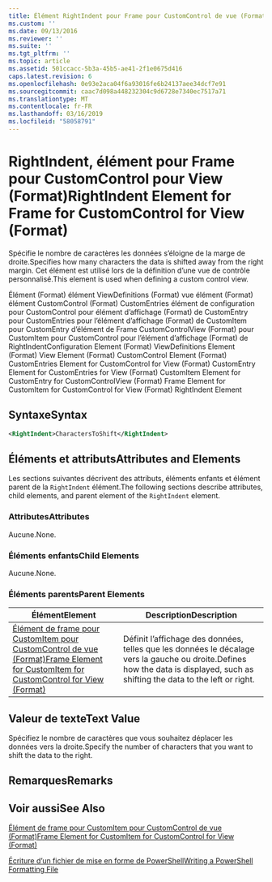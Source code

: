 ```yaml
---
title: Élément RightIndent pour Frame pour CustomControl de vue (Format) | Microsoft Docs
ms.custom: ''
ms.date: 09/13/2016
ms.reviewer: ''
ms.suite: ''
ms.tgt_pltfrm: ''
ms.topic: article
ms.assetid: 501ccacc-5b3a-45b5-ae41-2f1e0675d416
caps.latest.revision: 6
ms.openlocfilehash: 0e93e2aca04f6a93016fe6b24137aee34dcf7e91
ms.sourcegitcommit: caac7d098a448232304c9d6728e7340ec7517a71
ms.translationtype: MT
ms.contentlocale: fr-FR
ms.lasthandoff: 03/16/2019
ms.locfileid: "58058791"
---
```

# <a name="rightindent-element-for-frame-for-customcontrol-for-view-format"></a><span data-ttu-id="21dae-102">RightIndent, élément pour Frame pour CustomControl pour View (Format)</span><span class="sxs-lookup"><span data-stu-id="21dae-102">RightIndent Element for Frame for CustomControl for View (Format)</span></span>

<span data-ttu-id="21dae-103">Spécifie le nombre de caractères les données s’éloigne de la marge de droite.</span><span class="sxs-lookup"><span data-stu-id="21dae-103">Specifies how many characters the data is shifted away from the right margin.</span></span> <span data-ttu-id="21dae-104">Cet élément est utilisé lors de la définition d’une vue de contrôle personnalisé.</span><span class="sxs-lookup"><span data-stu-id="21dae-104">This element is used when defining a custom control view.</span></span>

<span data-ttu-id="21dae-105">Élément (Format) élément ViewDefinitions (Format) vue élément (Format) élément CustomControl (Format) CustomEntries élément de configuration pour CustomControl pour élément d’affichage (Format) de CustomEntry pour CustomEntries pour l’élément d’affichage (Format) de CustomItem pour CustomEntry d’élément de Frame CustomControlView (Format) pour CustomItem pour CustomControl pour l’élément d’affichage (Format) de RightIndent</span><span class="sxs-lookup"><span data-stu-id="21dae-105">Configuration Element (Format) ViewDefinitions Element (Format) View Element (Format) CustomControl Element (Format) CustomEntries Element for CustomControl for View (Format) CustomEntry Element for CustomEntries for View (Format) CustomItem Element for CustomEntry for CustomControlView (Format) Frame Element for CustomItem for CustomControl for View (Format) RightIndent Element</span></span>

## <a name="syntax"></a><span data-ttu-id="21dae-106">Syntaxe</span><span class="sxs-lookup"><span data-stu-id="21dae-106">Syntax</span></span>

```xml
<RightIndent>CharactersToShift</RightIndent>
```

## <a name="attributes-and-elements"></a><span data-ttu-id="21dae-107">Éléments et attributs</span><span class="sxs-lookup"><span data-stu-id="21dae-107">Attributes and Elements</span></span>

<span data-ttu-id="21dae-108">Les sections suivantes décrivent des attributs, éléments enfants et élément parent de la `RightIndent` élément.</span><span class="sxs-lookup"><span data-stu-id="21dae-108">The following sections describe attributes, child elements, and parent element of the `RightIndent` element.</span></span>

### <a name="attributes"></a><span data-ttu-id="21dae-109">Attributes</span><span class="sxs-lookup"><span data-stu-id="21dae-109">Attributes</span></span>

<span data-ttu-id="21dae-110">Aucune.</span><span class="sxs-lookup"><span data-stu-id="21dae-110">None.</span></span>

### <a name="child-elements"></a><span data-ttu-id="21dae-111">Éléments enfants</span><span class="sxs-lookup"><span data-stu-id="21dae-111">Child Elements</span></span>

<span data-ttu-id="21dae-112">Aucune.</span><span class="sxs-lookup"><span data-stu-id="21dae-112">None.</span></span>

### <a name="parent-elements"></a><span data-ttu-id="21dae-113">Éléments parents</span><span class="sxs-lookup"><span data-stu-id="21dae-113">Parent Elements</span></span>

|<span data-ttu-id="21dae-114">Élément</span><span class="sxs-lookup"><span data-stu-id="21dae-114">Element</span></span>|<span data-ttu-id="21dae-115">Description</span><span class="sxs-lookup"><span data-stu-id="21dae-115">Description</span></span>|
|-------------|-----------------|
|[<span data-ttu-id="21dae-116">Élément de frame pour CustomItem pour CustomControl de vue (Format)</span><span class="sxs-lookup"><span data-stu-id="21dae-116">Frame Element for CustomItem for CustomControl for View (Format)</span></span>](./frame-element-for-customitem-for-customcontrol-for-view-format.md)|<span data-ttu-id="21dae-117">Définit l’affichage des données, telles que les données le décalage vers la gauche ou droite.</span><span class="sxs-lookup"><span data-stu-id="21dae-117">Defines how the data is displayed, such as shifting the data to the left or right.</span></span>|

## <a name="text-value"></a><span data-ttu-id="21dae-118">Valeur de texte</span><span class="sxs-lookup"><span data-stu-id="21dae-118">Text Value</span></span>

<span data-ttu-id="21dae-119">Spécifiez le nombre de caractères que vous souhaitez déplacer les données vers la droite.</span><span class="sxs-lookup"><span data-stu-id="21dae-119">Specify the number of characters that you want to shift the data to the right.</span></span>

## <a name="remarks"></a><span data-ttu-id="21dae-120">Remarques</span><span class="sxs-lookup"><span data-stu-id="21dae-120">Remarks</span></span>

## <a name="see-also"></a><span data-ttu-id="21dae-121">Voir aussi</span><span class="sxs-lookup"><span data-stu-id="21dae-121">See Also</span></span>

[<span data-ttu-id="21dae-122">Élément de frame pour CustomItem pour CustomControl de vue (Format)</span><span class="sxs-lookup"><span data-stu-id="21dae-122">Frame Element for CustomItem for CustomControl for View (Format)</span></span>](./frame-element-for-customitem-for-customcontrol-for-view-format.md)

[<span data-ttu-id="21dae-123">Écriture d’un fichier de mise en forme de PowerShell</span><span class="sxs-lookup"><span data-stu-id="21dae-123">Writing a PowerShell Formatting File</span></span>](./writing-a-powershell-formatting-file.md)
